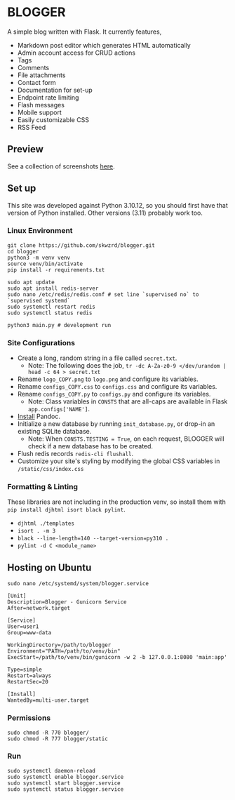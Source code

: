 # BLOGGER

A simple blog written with Flask. It currently features,

- Markdown post editor which generates HTML automatically
- Admin account access for CRUD actions
- Tags
- Comments
- File attachments
- Contact form
- Documentation for set-up
- Endpoint rate limiting
- Flash messages
- Mobile support
- Easily customizable CSS
- RSS Feed


## Preview

See a collection of screenshots [here](resources/README.md).


## Set up

This site was developed against Python 3.10.12, so you should first have that version of Python installed. Other versions (3.11) probably work too.


### Linux Environment
```
git clone https://github.com/skwzrd/blogger.git
cd blogger
python3 -m venv venv
source venv/bin/activate
pip install -r requirements.txt

sudo apt update
sudo apt install redis-server
sudo nano /etc/redis/redis.conf # set line `supervised no` to `supervised systemd`
sudo systemctl restart redis
sudo systemctl status redis

python3 main.py # development run
```


### Site Configurations

- Create a long, random string in a file called `secret.txt`.
    - Note: The following does the job, `tr -dc A-Za-z0-9 </dev/urandom | head -c 64 > secret.txt`
- Rename `logo_COPY.png` to `logo.png` and configure its variables.
- Rename `configs_COPY.css` to `configs.css` and configure its variables.
- Rename `configs_COPY.py` to `configs.py` and configure its variables.
    - Note: Class variables in `CONSTS` that are all-caps are available in Flask `app.configs['NAME']`.
- [Install](https://pandoc.org/installing.html) Pandoc.
- Initialize a new database by running `init_database.py`, or drop-in an existing SQLite database.
    - Note: When `CONSTS.TESTING = True`, on each request, BLOGGER will check if a new database has to be created.
- Flush redis records `redis-cli flushall`.
- Customize your site's styling by modifying the global CSS variables in `/static/css/index.css`


### Formatting & Linting

These libraries are not including in the production venv, so install them with `pip install djhtml isort black pylint`.

- `djhtml ./templates`
- `isort . -m 3`
- `black --line-length=140 --target-version=py310 .`
- `pylint -d C <module_name>`


## Hosting on Ubuntu

`sudo nano /etc/systemd/system/blogger.service`

```service
[Unit]
Description=Blogger - Gunicorn Service
After=network.target

[Service]
User=user1
Group=www-data

WorkingDirectory=/path/to/blogger
Environment="PATH=/path/to/venv/bin"
ExecStart=/path/to/venv/bin/gunicorn -w 2 -b 127.0.0.1:8080 'main:app'

Type=simple
Restart=always
RestartSec=20

[Install]
WantedBy=multi-user.target
```


### Permissions
```
sudo chmod -R 770 blogger/
sudo chmod -R 777 blogger/static
```


### Run

```
sudo systemctl daemon-reload
sudo systemctl enable blogger.service
sudo systemctl start blogger.service
sudo systemctl status blogger.service
```
